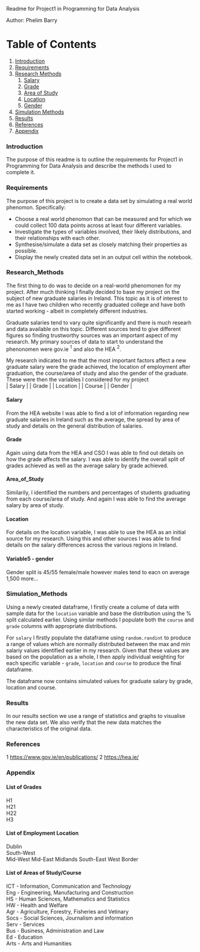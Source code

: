 Readme for Project1 in Programming for Data Analysis

Author: Phelim Barry

# Table of Contents

1. [Introduction](#Introduction)
2. [Requirements](#Requirements)
3. [Research Methods](#Research_Methods)
    1. [Salary](#Salary)
    2. [Grade](#Grade)
    3. [Area of Study](#Area_of_Study)
    4. [Location](#Location)
    5. [Gender](#gender)
4. [Simulation Methods](#Simulation_Methods)
5. [Results](#Results)
6. [References](#References)
7. [Appendix](#Appendix)


### Introduction
The purpose of this readme is to outline the requirements for Project1 in Programming for Data Analysis and describe the methods I used to complete it.

### Requirements
The purpose of this project is to create a data set by simulating a real world phenomon. Specifically:   
* Choose a real world phenomon that can be measured and for which we could collect 100 data points across at least four different variables.
* Investigate the types of variables involved, their likely distributions, and their relationships with each other.
* Synthesise/simulate a data set as closely matching their properties as possible.
* Display the newly created data set in an output cell within the notebook.


### Research_Methods
The first thing to do was to decide on a real-world phenomonen for my project. After much thinking I finally decided to base my project on the subject of new graduate salaries in Ireland. This topic as it is of interest to me as I have two children who recently graduated college and have both started working - albeit in completely different industries.

Graduate salaries tend to vary quite significantly and there is much researh and data available on this topic. Different sources tend to give different figures so finding trustworthy sources was an important aspect of my research. My primary sources of data to start to understand the phenonomen were gov.ie $^1$ and also the HEA $^2$. 

My research indicated to me that the most important factors affect a new graduate salary were the grade achieved, the location of employment after graduation, the course/area of study and also the gender of the graduate. These were then the variables I considered for my project   
| Salary |
| Grade |
| Location |
| Course |
| Gender |

#### Salary
From the HEA website I was able to find a lot of information regarding new graduate salaries in Ireland such as the average, the spread by area of study and details on the general distribution of salaries.

#### Grade
Again using data from the HEA and CSO I was able to find out details on how the grade affects the salary. I was able to identify the overall split of grades achieved as well as the average salary by grade achieved.

#### Area_of_Study
Similarily, I identified the numbers and percentages of students graduating from each course/area of study. And again I was able to find the average salary by area of study.

#### Location
For details on the location variable, I was able to use the HEA as an initial source for my research. Using this and other sources I was able to find details on the salary differences across the various regions in Ireland.

#### Variable5 - gender
Gender split is 45/55 female/male however males tend to eacn on average 1,500 more...



### Simulation_Methods
Using a newly created dataframe, I firstly create a colume of data with sample data for the ```location``` variable and base the distribution using the % split calculated earlier. Using similar methods I populate both the ```course``` and ```grade``` columns with appropriate distributions.   

For ```salary``` I firstly populate the dataframe using ```random.randint``` to produce a range of values which are normally distributed between the max and min salariy values identified earlier in my research. Given that these values are based on the population as a whole, I then apply individual weighting for each specific variable - ```grade```, ```location``` and ```course``` to produce the final dataframe.   

The dataframe now contains simulated values for graduate salary by grade, location and course.

### Results
In our results section we use a range of statistics and graphs to visualise the new data set. We also verify that the new data matches the characteristics of the original data.

### References
$1$ https://www.gov.ie/en/publications/
$2$ https://hea.ie/

### Appendix

#### List of Grades
H1   
H21   
H22   
H3   

#### List of Employment Location
Dublin     
South-West   
Mid-West
Mid-East
Midlands
South-East
West
Border   

#### List of Areas of Study/Course
ICT - Information, Communication and Technology   
Eng - Engineering, Manufacturing and Construction   
HS - Human Sciences, Mathematics and Statistics   
HW - Health and Welfare   
Agr - Agriculture, Forestry, Fisheries and Vetinary   
Socs - Social Sciences, Journalism and information   
Serv - Services   
Bus - Business, Administration and Law   
Ed - Education   
Arts - Arts and Humanities

